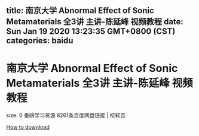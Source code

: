 
title: 南京大学 Abnormal Effect of Sonic Metamaterials 全3讲 主讲-陈延峰 视频教程
date: Sun Jan 19 2020 13:23:35 GMT+0800 (CST)    
categories: baidu
---

# 南京大学 Abnormal Effect of Sonic Metamaterials 全3讲 主讲-陈延峰 视频教程
size: 0
 重磅学习资源 8261条百度网盘链接 | 挖软否
 

[How to download](https://bpcam.bemobtrk.com/go/2ceec3aa-1ca2-46d6-b9ff-aaa5c184517c?jno=393)